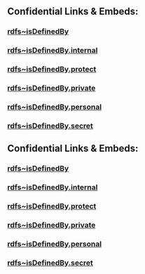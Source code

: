 ﻿
## Confidential Links & Embeds: 

### [rdfs~isDefinedBy](../../../../_public/W3C/RDF(Resource_Description_Framework)/RDF~Relations/rdfs~isDefinedBy.md) 

### [rdfs~isDefinedBy.internal](../../../../_internal/W3C/RDF(Resource_Description_Framework)/RDF~Relations/rdfs~isDefinedBy.internal.md) 

### [rdfs~isDefinedBy.protect](../../../../_protect/W3C/RDF(Resource_Description_Framework)/RDF~Relations/rdfs~isDefinedBy.protect.md) 

### [rdfs~isDefinedBy.private](../../../../_private/W3C/RDF(Resource_Description_Framework)/RDF~Relations/rdfs~isDefinedBy.private.md) 

### [rdfs~isDefinedBy.personal](../../../../_personal/W3C/RDF(Resource_Description_Framework)/RDF~Relations/rdfs~isDefinedBy.personal.md) 

### [rdfs~isDefinedBy.secret](../../../../_secret/W3C/RDF(Resource_Description_Framework)/RDF~Relations/rdfs~isDefinedBy.secret.md) 

## Confidential Links & Embeds: 

### [rdfs~isDefinedBy](/_public/W3C/RDF(Resource_Description_Framework)/RDF~Relations/rdfs~isDefinedBy.md) 

### [rdfs~isDefinedBy.internal](/_internal/W3C/RDF(Resource_Description_Framework)/RDF~Relations/rdfs~isDefinedBy.internal.md) 

### [rdfs~isDefinedBy.protect](/_protect/W3C/RDF(Resource_Description_Framework)/RDF~Relations/rdfs~isDefinedBy.protect.md) 

### [rdfs~isDefinedBy.private](/_private/W3C/RDF(Resource_Description_Framework)/RDF~Relations/rdfs~isDefinedBy.private.md) 

### [rdfs~isDefinedBy.personal](/_personal/W3C/RDF(Resource_Description_Framework)/RDF~Relations/rdfs~isDefinedBy.personal.md) 

### [rdfs~isDefinedBy.secret](/_secret/W3C/RDF(Resource_Description_Framework)/RDF~Relations/rdfs~isDefinedBy.secret.md) 
